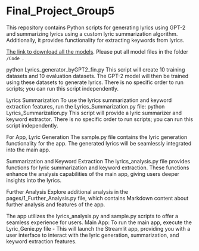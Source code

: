 # Final_Project_Group5
This repository contains Python scripts for generating lyrics using GPT-2 and summarizing lyrics using a custom lyric summarization algorithm. Additionally, it provides functionality for extracting keywords from lyrics.


[The link to download all the models](https://storage.googleapis.com/nlp-final-project-group05/Models.zip). Please put all model files in the folder <code> /Code </code>. 

python Lyrics_generator_byGPT2_fin.py
This script will create 10 training datasets and 10 evaluation datasets. The GPT-2 model will then be trained using these datasets to generate lyrics. There is no specific order to run scripts; you can run this script independently.

Lyrics Summarization
To use the lyrics summarization and keyword extraction features, run the Lyrics_Summarization.py file:
python Lyrics_Summarization.py
This script will provide a lyric summarizer and keyword extractor. There is no specific order to run scripts; you can run this script independently.

For App,
Lyric Generation
The sample.py file contains the lyric generation functionality for the app. The generated lyrics will be seamlessly integrated into the main app.

Summarization and Keyword Extraction
The lyrics_analysis.py file provides functions for lyric summarization and keyword extraction. These functions enhance the analysis capabilities of the main app, giving users deeper insights into the lyrics.

Further Analysis
Explore additional analysis in the pages/1_Further_Analysis.py file, which contains Markdown content about further analysis and features of the app.

The app utilizes the lyrics_analysis.py and sample.py scripts to offer a seamless experience for users.
Main App: To run the main app, execute the Lyric_Genie.py file - This will launch the Streamlit app, providing you with a user interface to interact with the lyric generation, summarization, and keyword extraction features.

